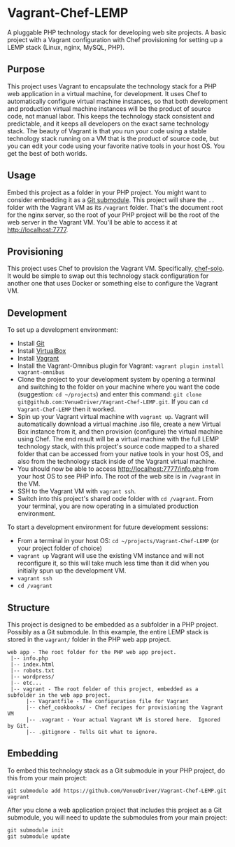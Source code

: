Vagrant-Chef-LEMP
=================

A pluggable PHP technology stack for developing web site projects.  A basic project with a Vagrant
configuration with Chef provisioning for setting up a LEMP stack (Linux, nginx, MySQL, PHP).

## Purpose

This project uses Vagrant to encapsulate the technology stack for a PHP web application in a virtual
machine, for development. It uses Chef to automatically configure virtual machine instances, so that
both development and production virtual machine instances will be the product of source code, not
manual labor. This keeps the technology stack consistent and predictable, and it keeps all
developers on the exact same technology stack.  The beauty of Vagrant is that you run your code
using a stable technology stack running on a VM that is the product of source code, but you can edit
your code using your favorite native tools in your host OS.  You get the best of both worlds.

## Usage

Embed this project as a folder in your PHP project.  You might want to consider embedding it as a
[Git submodule](http://git-scm.com/book/en/v2/Git-Tools-Submodules).  This project will share the
```..``` folder with the Vagrant VM as its ```/vagrant``` folder.  That's the document root for the
nginx server, so the root of your PHP project will be the root of the web server in the Vagrant VM.
You'll be able to access it at [http://localhost:7777](http://localhost:7777).

## Provisioning

This project uses Chef to provision the Vagrant VM.  Specifically,
[chef-solo](https://docs.chef.io/chef_solo.html).  It would be simple to swap out this technology
stack configuration for another one that uses Docker or something else to configure the Vagrant VM.

## Development

To set up a development environment:

* Install [Git](http://git-scm.com/)
* Install [VirtualBox](https://www.virtualbox.org)
* Install [Vagrant](http://downloads.vagrantup.com/)
* Install the Vagrant-Omnibus plugin for Vagrant: ```vagrant plugin install vagrant-omnibus```
* Clone the project to your development system by opening a terminal and switching to the
folder on your machine where you want the code (suggestion: ```cd ~/projects```) and enter
this command: ```git clone git@github.com:VenueDriver/Vagrant-Chef-LEMP.git```.  If you can
```cd Vagrant-Chef-LEMP``` then it worked.
* Spin up your Vagrant virtual machine with ```vagrant up```.  Vagrant will automatically
download a virtual machine .iso file, create a new Virtual Box instance from it, and then
provision (configure) the virtual machine using Chef.  The end result will be a virtual
machine with the full LEMP technology stack, with this project's source code mapped
to a shared folder that can be accessed from your native tools in your host OS, and also
from the technology stack inside of the Vagrant virtual machine.
* You should now be able to access [http://localhost:7777/info.php](http://localhost:7777/info.php)
from your host OS to see PHP info.  The root of the web site is in ```/vagrant``` in the VM.
* SSH to the Vagrant VM with ```vagrant ssh```.
* Switch into this project's shared code folder with ```cd /vagrant```.  From your terminal,
you are now operating in a simulated production environment.

To start a development environment for future development sessions:

* From a terminal in your host OS: ```cd ~/projects/Vagrant-Chef-LEMP``` (or your project
  folder of choice)
* ```vagrant up``` Vagrant will use the existing VM instance and will not reconfigure it, so this
will take much less time than it did when you initially spun up the development VM.
* ```vagrant ssh```
* ```cd /vagrant```

## Structure

This project is designed to be embedded as a subfolder in a PHP project.  Possibly as a Git 
submodule.  In this example, the entire LEMP stack is stored in the ```vagrant/``` folder in the
PHP web app project.

    web app - The root folder for the PHP web app project.
     |-- info.php
     |-- index.html
     |-- robots.txt
     |-- wordpress/
     |-- etc...
     |-- vagrant - The root folder of this project, embedded as a subfolder in the web app project.
          |-- Vagrantfile - The configuration file for Vagrant
          |-- chef_cookbooks/ - Chef recipes for provisioning the Vagrant VM
          |-- .vagrant - Your actual Vagrant VM is stored here.  Ignored by Git.
          |-- .gitignore - Tells Git what to ignore.

## Embedding

To embed this technology stack as a Git submodule in your PHP project, do this from your main
project:

    git submodule add https://github.com/VenueDriver/Vagrant-Chef-LEMP.git vagrant

After you clone a web application project that includes this project as a Git submodule, you will
need to update the submodules from your main project:

    git submodule init
    git submodule update